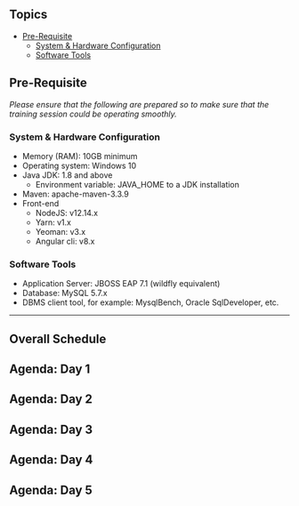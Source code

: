 ## Topics
* [Pre-Requisite](#pre-requisite)
	* [System & Hardware Configuration](#machine-configuration)
	* [Software Tools](#software-tools)
    
## Pre-Requisite
_Please ensure that the following are prepared so to make sure that the training session could be operating smoothly._

### System & Hardware Configuration
* Memory (RAM): 10GB minimum
* Operating system: Windows 10
* Java JDK: 1.8 and above         
	* Environment variable: JAVA_HOME to a JDK installation
* Maven: apache-maven-3.3.9
* Front-end
	* NodeJS: v12.14.x
	* Yarn: v1.x
	* Yeoman: v3.x
	* Angular cli: v8.x
	
### Software Tools
* Application Server: JBOSS EAP 7.1 (wildfly equivalent)
* Database: MySQL 5.7.x
* DBMS client tool, for example: MysqlBench, Oracle SqlDeveloper, etc.

---
## Overall Schedule
## Agenda: Day 1
## Agenda: Day 2
## Agenda: Day 3
## Agenda: Day 4
## Agenda: Day 5
